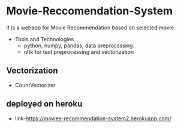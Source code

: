 # Movie-Reccomendation-System
It is a webapp for Movie Recommendation based on selected movie.
- Tools and Technologies
  - python, numpy, pandas, data preprocsssing.
  - nltk for text preprocessing and vectorization

## Vectorization
- CountVectorizer
## deployed on heroku
- link-https://movies-recommendation-system2.herokuapp.com/
